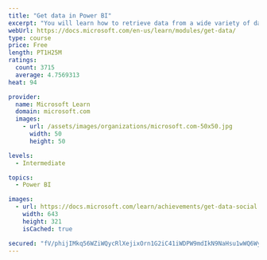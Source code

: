 ```yaml
---
title: "Get data in Power BI"
excerpt: "You will learn how to retrieve data from a wide variety of data sources, including Microsoft Excel, relational databases, and NoSQL data stores. You will also learn how to improve performance while retrieving data."
webUrl: https://docs.microsoft.com/en-us/learn/modules/get-data/
type: course
price: Free
length: PT1H25M
ratings:
  count: 3715
  average: 4.7569313
heat: 94

provider:
  name: Microsoft Learn
  domain: microsoft.com
  images:
    - url: /assets/images/organizations/microsoft.com-50x50.jpg
      width: 50
      height: 50

levels:
  - Intermediate

topics:
  - Power BI

images:
  - url: https://docs.microsoft.com/learn/achievements/get-data-social.png
    width: 643
    height: 321
    isCached: true

secured: "fV/phijIMkq56WZiWQycRlXejixOrn1G2iC41iWDPW9mdIkN9NaHsu1wWQ6Wy9swCh3zCDuQRBEFFiAQ3vL0HUzlwS3XJNdm93KIVG65QGvwl24s/GUdQR0gIqVS9lJN3XzWDfZLzqZkCGyQ9lFc7FQd53F37Lo/6z9W8LDn9sa4AkftqMS9g/V3ZVKVc9H11aGN/Yjhyv4LRZIqq/ZH78MjDbBVGxfZOlyswf89goUCOrDA7rQC04zb+CNxXL3SjtrXQyYcELbS1aJJ6rwrq1v0AHMk4pl5ghKmpkCkoTU3OQkGsiZgkQbJgxzBi1Q/d3SXfArhFBBsbrIzsiaTaGs4KI/rXEewJyXXoQHKPpLXH0McG4AyWREdicVYoF+K/AApBLgQnPqV/fDoTI7XwYfYhh3PktEIJP+uCtx/8QM=;h4RbEylyuJ6a/cVbnkoLRA=="
---
```



